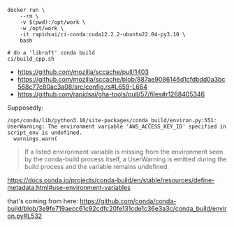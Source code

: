 ```shell
docker run \
    --rm \
    -v $(pwd):/opt/work \
    -w /opt/work \
    -it rapidsai/ci-conda:cuda12.2.2-ubuntu22.04-py3.10 \
    bash

# do a 'libraft' conda build
ci/build_cpp.sh
```

* https://github.com/mozilla/sccache/pull/1403
* https://github.com/mozilla/sccache/blob/887ae9086146d1cfdbdd0a3bc568c77c80ac3a08/src/config.rs#L659-L664
* https://github.com/rapidsai/gha-tools/pull/57/files#r1268405346

Supposedly:

```text
/opt/conda/lib/python3.10/site-packages/conda_build/environ.py:551: UserWarning: The environment variable 'AWS_ACCESS_KEY_ID' specified in script_env is undefined.
  warnings.warn(
```

> If a listed environment variable is missing from the environment seen by the conda-build process itself, a UserWarning is emitted during the build process and the variable remains undefined.

https://docs.conda.io/projects/conda-build/en/stable/resources/define-metadata.html#use-environment-variables

that's coming from here: https://github.com/conda/conda-build/blob/3e9fe719aecc61c92cdfc20fe131cde1c36e3a3c/conda_build/environ.py#L532

